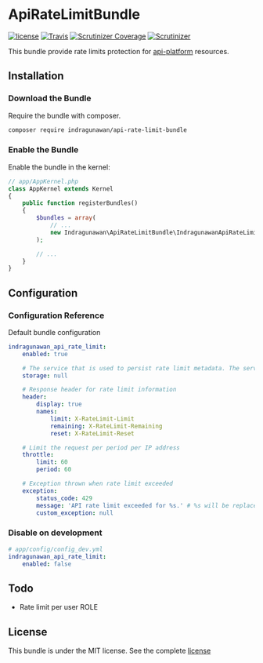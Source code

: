 ApiRateLimitBundle
==================

[![license](https://img.shields.io/github/license/IndraGunawan/api-rate-limit-bundle.svg?style=flat-square)](https://github.com/IndraGunawan/api-rate-limit-bundle/blob/master/LICENSE.md)
[![Travis](https://img.shields.io/travis/IndraGunawan/api-rate-limit-bundle.svg?style=flat-square)](https://travis-ci.org/IndraGunawan/api-rate-limit-bundle)
[![Scrutinizer Coverage](https://img.shields.io/scrutinizer/coverage/g/IndraGunawan/api-rate-limit-bundle.svg?style=flat-square)](https://scrutinizer-ci.com/g/IndraGunawan/api-rate-limit-bundle/badges/coverage.png?b=master)
[![Scrutinizer](https://img.shields.io/scrutinizer/g/IndraGunawan/api-rate-limit-bundle.svg?style=flat-square)](https://scrutinizer-ci.com/g/IndraGunawan/api-rate-limit-bundle/badges/quality-score.png?b=master)

This bundle provide rate limits protection for [api-platform](https://api-platform.com/) resources.

Installation
------------

### Download the Bundle

Require the bundle with composer.
```bash
composer require indragunawan/api-rate-limit-bundle
```

### Enable the Bundle

Enable the bundle in the kernel:
```php
// app/AppKernel.php
class AppKernel extends Kernel
{
    public function registerBundles()
    {
        $bundles = array(
            // ...
            new Indragunawan\ApiRateLimitBundle\IndragunawanApiRateLimitBundle(),
        );

        // ...
    }
}
```

Configuration
-------------

### Configuration Reference

Default bundle configuration
```yml
indragunawan_api_rate_limit:
    enabled: true

    # The service that is used to persist rate limit metadata. The service has to implement the Doctrine\Common\Cache\Cache interface. If no service id provided then the default storage is Filesystem (location: %kernel.cache_dir%/rate_limit).
    storage: null

    # Response header for rate limit information
    header:
        display: true
        names:
            limit: X-RateLimit-Limit
            remaining: X-RateLimit-Remaining
            reset: X-RateLimit-Reset

    # Limit the request per period per IP address
    throttle:
        limit: 60
        period: 60

    # Exception thrown when rate limit exceeded
    exception:
        status_code: 429
        message: 'API rate limit exceeded for %s.' # %s will be replace with client IP address
        custom_exception: null
```

### Disable on development
```yml
# app/config/config_dev.yml
indragunawan_api_rate_limit:
    enabled: false
```

Todo
----

* Rate limit per user ROLE

License
-------

This bundle is under the MIT license. See the complete [license](LICENSE.md)

